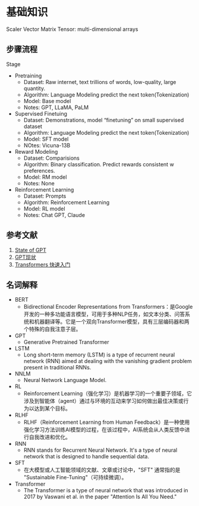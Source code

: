 # 基础知识


Scaler
Vector
Matrix
Tensor: multi-dimensional arrays

## 步骤流程

Stage
* Pretraining
  * Dataset: Raw internet, text trillions of words, low-quality, large quantity.
  * Algorithm: Language Modeling predict the next token(Tokenization)
  * Model: Base model
  * Notes: GPT, LLaMA, PaLM
* Supervised Finetuing
  * Dataset: Demonstrations, model “finetuning” on small supervised dataset
  * Algorithm: Language Modeling predict the next token(Tokenization)
  * Model: SFT model
  * NOtes: Vicuna-13B
* Reward Modeling
  * Dataset: Comparisions
  * Algorithm: Binary classification. Predict rewards consistent w preferences.
  * Model: RM model
  * Notes: None
* Reinforcement Learning
  * Dataset: Prompts
  * Algorithm: Reinforcement Learning
  * Model: RL model
  * Notes: Chat GPT, Claude

## 参考文献

1. [State of GPT](https://karpathy.ai/stateofgpt.pdf)
2. [GPT现状](https://mp.weixin.qq.com/s/zmEGzm1cdXupNoqZ65h7yg)
3. [Transformers 快速入门](https://transformers.run/c1/attention/)

## 名词解释

* BERT
  * Bidirectional Encoder Representations from Transformers：是Google开发的一种多功能语言模型，可用于多种NLP任务，如文本分类、问答系统和机器翻译等。它是一个双向Transformer模型，具有三层编码器和两个特殊的自我注意子层。
* GPT
  * Generative Pretrained Transformer
* LSTM
  * Long short-term memory (LSTM) is a type of recurrent neural network (RNN) aimed at dealing with the vanishing gradient problem present in traditional RNNs. 
* NNLM
  * Neural Network Language Model.
* RL
  * Reinforcement Learning（强化学习）是机器学习的一个重要子领域，它涉及到智能体（agent）通过与环境的互动来学习如何做出最佳决策或行为以达到某个目标。
* RLHF
  * RLHF（Reinforcement Learning from Human Feedback）是一种使用强化学习方法训练AI模型的过程，在该过程中，AI系统会从人类反馈中进行自我改进和优化。
* RNN
  * RNN stands for Recurrent Neural Network. It's a type of neural network that is designed to handle sequential data.
* SFT
  * 在大模型或人工智能领域的文献、文章或讨论中，"SFT" 通常指的是 "Sustainable Fine-Tuning"（可持续微调）。
* Transformer
  * The Transformer is a type of neural network that was introduced in 2017 by Vaswani et al. in the paper "Attention Is All You Need."